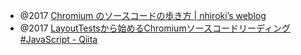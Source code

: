 - @2017 [Chromium のソースコードの歩き方 | nhiroki’s weblog](https://nhiroki.jp/2017/12/01/chromium-sourcecode)
- @2017 [LayoutTestsから始めるChromiumソースコードリーディング #JavaScript - Qiita](https://qiita.com/edwardkenfox/items/07200bdb7c15df7b23f9)

